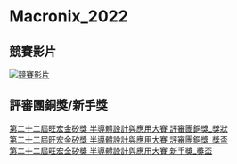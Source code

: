 # Macronix_2022
## 競賽影片
[![競賽影片](https://img.youtube.com/vi/Z-dnz38k5nI/0.jpg)](https://www.youtube.com/watch?v=Z-dnz38k5nI)
## 評審團銅獎/新手獎
[第二十二屆旺宏金矽獎 半導體設計與應用大賽 評審團銅獎_獎狀](https://github.com/user-attachments/assets/e4c76ec9-b6a2-4254-a783-03899d4230ae)\
[第二十二屆旺宏金矽獎 半導體設計與應用大賽 評審團銅獎_獎盃](https://github.com/user-attachments/assets/028a22da-1f30-4983-8629-9ab75d08788f)\
[第二十二屆旺宏金矽獎 半導體設計與應用大賽 新手獎_獎盃](https://github.com/user-attachments/assets/c8348885-0045-4ff8-bb77-da823a88eff6)

